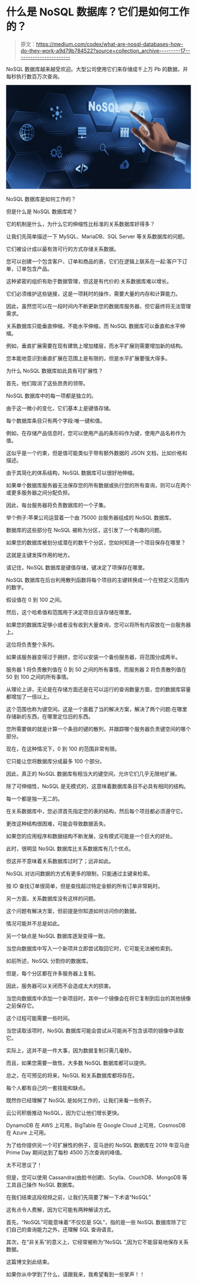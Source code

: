 # 什么是 NoSQL 数据库？它们是如何工作的？

> 原文：<https://medium.com/codex/what-are-nosql-databases-how-do-they-work-a9d79b784522?source=collection_archive---------17----------------------->

NoSQL 数据库越来越受欢迎。大型公司使用它们来存储成千上万 Pb 的数据，并每秒执行数百万次查询。

![](img/c15bb241876f4a49e070f47c43a0d62e.png)

NoSQL 数据库是如何工作的？

但是什么是 NoSQL 数据库呢？

它的机制是什么，为什么它的伸缩性比标准的关系数据库好得多？

让我们先简单描述一下 MySQL、MariaDB、SQL Server 等关系数据库的问题。

它们被设计成以最有效可行的方式存储关系数据。

您可以创建一个包含客户、订单和商品的表，它们在逻辑上联系在一起:客户下订单，订单包含产品。

这种紧密的组织有助于数据管理，但这是有代价的:关系数据库难以增长。

它们必须维护这些链接，这是一项耗时的操作，需要大量的内存和计算能力。

因此，虽然您可以在一段时间内不断更新您的数据库服务器，但它最终将无法管理需求。

关系数据库只能垂直伸缩，不能水平伸缩，而 NoSQL 数据库可以垂直和水平伸缩。

例如，垂直扩展需要在现有建筑上增加楼层，而水平扩展则需要增加新的结构。

您本能地意识到垂直扩展在范围上是有限的，但是水平扩展要强大得多。

为什么 NoSQL 数据库如此具有可扩展性？

首先，他们取消了这些昂贵的领带。

NoSQL 数据库中的每一项都是独立的。

由于这一微小的变化，它们基本上是键值存储。

每个数据库条目只有两个字段:唯一键和值。

例如，在存储产品信息时，您可以使用产品的条形码作为键，使用产品名称作为值。

这似乎是一个约束，但是值可能类似于带有额外数据的 JSON 文档，比如价格和描述。

由于其简化的体系结构，NoSQL 数据库可以很好地伸缩。

如果单个数据库服务器无法保存您的所有数据或执行您的所有查询，则可以在两个或更多服务器之间分配负担。

因此，每台服务器将负责数据库的一个子集。

举个例子:苹果公司运营着一个由 75000 台服务器组成的 NoSQL 数据库。

数据库的这些部分在 NoSQL 被称为分区，这引发了一个有趣的问题。

如果您的数据库被划分成潜在的数千个分区，您如何知道一个项目保存在哪里？

这就是主键发挥作用的地方。

请记住，NoSQL 数据库是键值存储，键决定了项保存在哪里。

NoSQL 数据库在后台利用散列函数将每个项目的主键转换成一个在预定义范围内的数字。

假设值在 0 到 100 之间。

然后，这个哈希值和范围用于决定项目应该存储在哪里。

如果您的数据库足够小或者没有收到大量查询，您可以将所有内容放在一台服务器上。

这位将负责整个系列。

如果该服务器变得过于拥挤，您可以安装一个备份服务器，将范围分成两半。

服务器 1 将负责散列值在 0 到 50 之间的所有事情，而服务器 2 将负责散列值在 50 到 100 之间的所有事情。

从理论上讲，无论是在存储方面还是在可以运行的查询数量方面，您的数据库容量都增加了一倍以上。

这个范围也称为键空间。这是一个直截了当的解决方案，解决了两个问题:在哪里存储新的东西，在哪里定位旧的东西。

您所需要做的就是计算一个条目的键的散列，并跟踪哪个服务器负责键空间的哪个部分。

现在，在这种情况下，0 到 100 的范围非常有限。

它只能让您将数据库分成最多 100 个部分。

因此，真正的 NoSQL 数据库有相当大的键空间，允许它们几乎无限地扩展。

除了可伸缩性，NoSQL 是无模式的，这意味着数据库条目不必具有相同的结构。

每一个都是独一无二的。

在关系数据库中，您必须首先指定您的表的结构，然后每个项目都必须遵守它。

更改这种结构很困难，可能会导致数据丢失。

如果您的应用程序和数据结构不断发展，没有模式可能是一个巨大的好处。

此时，很明显 NoSQL 数据库比关系数据库有几个优点。

但这并不意味着关系数据库过时了；远非如此。

NoSQL 对访问数据的方式有更多的限制，只能通过主键来检索。

按 ID 查找订单很简单，但是查找超过特定金额的所有订单非常耗时。

另一方面，关系数据库没有这样的问题。

这个问题有解决方案，但前提是你知道如何访问你的数据。

情况可能并不总是如此。

另一个缺点是 NoSQL 数据库逐渐变得一致。

当您向数据库中写入一个新项并立即尝试取回它时，它可能无法被检索到。

如前所述，NoSQL 分割你的数据库。

但是，每个分区都在许多服务器上复制。

因此，服务器可以关闭而不会造成太大的损害。

当您向数据库中添加一个新项目时，其中一个镜像会在将它复制到后台的其他镜像之前保存它。

这个过程可能需要一些时间。

当您读取该项时，NoSQL 数据库可能会尝试从可能尚不包含该项的镜像中读取它。

实际上，这并不是一件大事，因为数据复制只需几毫秒。

而且，如果您需要一致性，大多数 NoSQL 数据库都可以提供。

总之，在可预见的将来，NoSQL 和关系数据库都将存在。

每个人都有自己的一套技能和缺点。

既然你已经理解了 NoSQL 是如何工作的，让我们来看一些例子。

云公司积极推动 NoSQL，因为它让他们增长更快。

DynamoDB 在 AWS 上可用，BigTable 在 Google Cloud 上可用，CosmosDB 在 Azure 上可用。

为了给你提供另一个可扩展性的例子，亚马逊的 NoSQL 数据库在 2019 年亚马逊 Prime Day 期间达到了每秒 4500 万次查询的峰值。

太不可思议了！

但是，您可以使用 Cassandra(由脸书创建)、Scylla、CouchDB、MongoDB 等工具自己操作 NoSQL 数据库。

在我们结束这段视频之前，让我们先简要了解一下术语“NoSQL”

这有点令人费解，因为它可能有两种解读方式。

首先，“NoSQL”可能意味着“不仅仅是 SQL”，指的是一些 NoSQL 数据库除了它们自己的查询能力之外，还理解 SQL 查询语言。

其次，在“非关系”的意义上，它经常被称为“NoSQL ”,因为它不能容易地保存关系数据。

这篇博文到此结束。

如果你从中学到了什么，请跟我来，我希望看到一些掌声！！